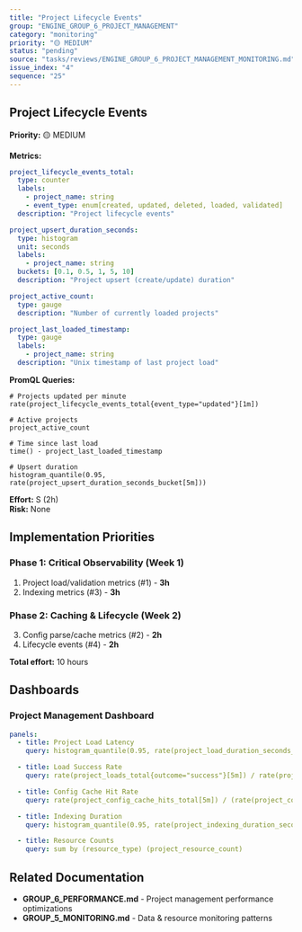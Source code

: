 ```yaml
---
title: "Project Lifecycle Events"
group: "ENGINE_GROUP_6_PROJECT_MANAGEMENT"
category: "monitoring"
priority: "🟡 MEDIUM"
status: "pending"
source: "tasks/reviews/ENGINE_GROUP_6_PROJECT_MANAGEMENT_MONITORING.md"
issue_index: "4"
sequence: "25"
---
```


## Project Lifecycle Events

**Priority:** 🟡 MEDIUM

**Metrics:**

```yaml
project_lifecycle_events_total:
  type: counter
  labels:
    - project_name: string
    - event_type: enum[created, updated, deleted, loaded, validated]
  description: "Project lifecycle events"

project_upsert_duration_seconds:
  type: histogram
  unit: seconds
  labels:
    - project_name: string
  buckets: [0.1, 0.5, 1, 5, 10]
  description: "Project upsert (create/update) duration"

project_active_count:
  type: gauge
  description: "Number of currently loaded projects"

project_last_loaded_timestamp:
  type: gauge
  labels:
    - project_name: string
  description: "Unix timestamp of last project load"
```

**PromQL Queries:**

```promql
# Projects updated per minute
rate(project_lifecycle_events_total{event_type="updated"}[1m])

# Active projects
project_active_count

# Time since last load
time() - project_last_loaded_timestamp

# Upsert duration
histogram_quantile(0.95, rate(project_upsert_duration_seconds_bucket[5m]))
```

**Effort:** S (2h)  
**Risk:** None

## Implementation Priorities

### Phase 1: Critical Observability (Week 1)

1. Project load/validation metrics (#1) - **3h**
2. Indexing metrics (#3) - **3h**

### Phase 2: Caching & Lifecycle (Week 2)

3. Config parse/cache metrics (#2) - **2h**
4. Lifecycle events (#4) - **2h**

**Total effort:** 10 hours

## Dashboards

### Project Management Dashboard

```yaml
panels:
  - title: Project Load Latency
    query: histogram_quantile(0.95, rate(project_load_duration_seconds_bucket[5m]))

  - title: Load Success Rate
    query: rate(project_loads_total{outcome="success"}[5m]) / rate(project_loads_total[5m]) * 100

  - title: Config Cache Hit Rate
    query: rate(project_config_cache_hits_total[5m]) / (rate(project_config_cache_hits_total[5m]) + rate(project_config_cache_misses_total[5m])) * 100

  - title: Indexing Duration
    query: histogram_quantile(0.95, rate(project_indexing_duration_seconds_bucket[5m]))

  - title: Resource Counts
    query: sum by (resource_type) (project_resource_count)
```

## Related Documentation

- **GROUP_6_PERFORMANCE.md** - Project management performance optimizations
- **GROUP_5_MONITORING.md** - Data & resource monitoring patterns
